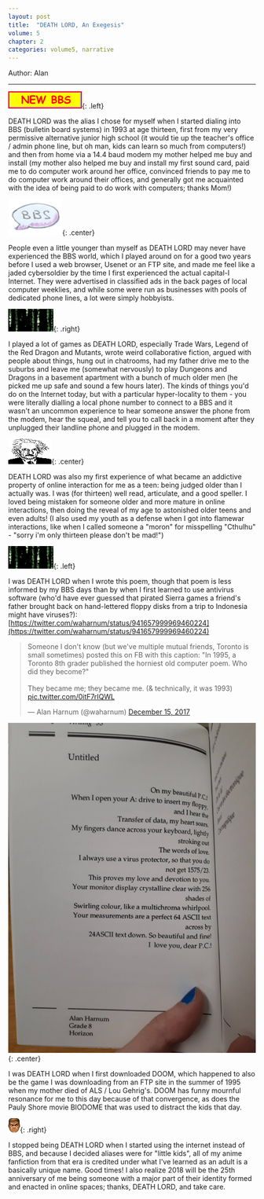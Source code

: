 ```yaml
---
layout: post
title:  "DEATH LORD, An Exegesis"
volume: 5
chapter: 2
categories: volume5, narrative
---
```


Author: Alan

<hr/>

![hello](/assets/img/come-post.gif){: .left} 

DEATH LORD was the alias I chose for myself when I started dialing into BBS (bulletin board systems) in 1993 at age thirteen, first from my very permissive alternative junior high school (it would tie up the teacher's office / admin phone line, but oh man, kids can learn so much from computers!) and then from home via a 14.4 baud modem my mother helped me buy and install (my mother also helped me buy and install my first sound card, paid me to do computer work around her office, convinced friends to pay me to do computer work around their offices, and generally got me acquainted with the idea of being paid to do work with computers; thanks Mom!)

![hello](/assets/img/gentle-bbs.gif){: .center} 

People even a little younger than myself as DEATH LORD may never have experienced the BBS world, which I played around on for a good two years before I used a web browser, Usenet or an FTP site, and made me feel like a jaded cybersoldier by the time I first experienced the actual capital-I Internet. They were advertised in classified ads in the back pages of local computer weeklies, and while some were run as businesses with pools of dedicated phone lines, a lot were simply hobbyists.

![hello](/assets/img/matrix.gif){: .right} 

I played a lot of games as DEATH LORD, especially Trade Wars, Legend of the Red Dragon and Mutants, wrote weird collaborative fiction, argued with people about things, hung out in chatrooms, had my father drive me to the suburbs and leave me (somewhat nervously) to play Dungeons and Dragons in a basement apartment with a bunch of much older men (he picked me up safe and sound a few hours later). The kinds of things you'd do on the Internet today, but with a particular hyper-locality to them - you were literally dialling a local phone number to connect to a BBS and it wasn't an uncommon experience to hear someone answer the phone from the modem, hear the squeal, and tell you to call back in a moment after they unplugged their landline phone and plugged in the modem.

![hello](/assets/img/einstein.gif){: .center} 

DEATH LORD was also my first experience of what became an addictive property of online interaction for me as a teen: being judged older than I actually was. I was (for thirteen) well read, articulate, and a good speller. I loved being mistaken for someone older and more mature in online interactions, then doing the reveal of my age to astonished older teens and even adults! (I also used my youth as a defense when I got into flamewar interactions, like when I called someone a "moron" for misspelling "Cthulhu" - "sorry i'm only thirteen please don't be mad!")

![hello](/assets/img/matrix.gif){: .left} 

I was DEATH LORD when I wrote this poem, though that poem is less informed by my BBS days than by when I first learned to use antivirus software (who'd have ever guessed that pirated Sierra games a friend's father brought back on hand-lettered floppy disks from a trip to Indonesia might have viruses?): [https://twitter.com/waharnum/status/941657999969460224](https://twitter.com/waharnum/status/941657999969460224)

<blockquote class="twitter-tweet" data-lang="en"><p lang="en" dir="ltr">Someone I don&#39;t know (but we&#39;ve multiple mutual friends, Toronto is small sometimes) posted this on FB with this caption: &quot;In 1995, a Toronto 8th grader published the horniest old computer poem. Who did they become?&quot;<br><br>They became me; they became me. (&amp; technically, it was 1993) <a href="https://t.co/0itF7rIQWL">pic.twitter.com/0itF7rIQWL</a></p>&mdash; Alan Harnum (@waharnum) <a href="https://twitter.com/waharnum/status/941657999969460224?ref_src=twsrc%5Etfw">December 15, 2017</a></blockquote>
<script async src="https://platform.twitter.com/widgets.js" charset="utf-8"></script>

![hello](/assets/img/poem.jpg){: .center}  

I was DEATH LORD when I first downloaded DOOM, which happened to also be the game I was downloading from an FTP site in the summer of 1995 when my mother died of ALS / Lou Gehrig's. DOOM has funny mournful resonance for me to this day because of that convergence, as does the Pauly Shore movie BIODOME that was used to distract the kids that day.

![hello](/assets/img/doomguy.GIF){: .right} 

I stopped being DEATH LORD when I started using the internet instead of BBS, and because I decided aliases were for "little kids", all of my anime fanfiction from that era is credited under what I've learned as an adult is a basically unique name. Good times! I also realize 2018 will be the 25th anniversary of me being someone with a major part of their identity formed and enacted in online spaces; thanks, DEATH LORD, and take care.

